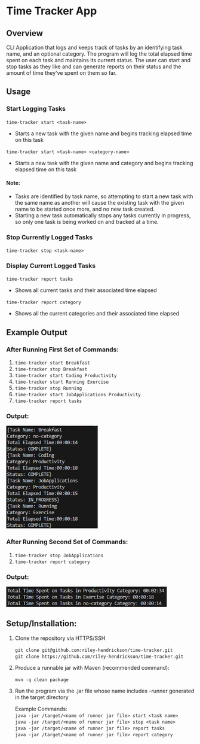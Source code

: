 # Time Tracker App

## Overview
CLI Application that logs and keeps track of tasks by an identifying task name, and an optional category. The program will log the total elapsed time spent on each task and maintains its current status. The user can start and stop tasks as they like and can generate reports on their status and the amount of time they've spent on them so far. 

## Usage

### Start Logging Tasks
`time-tracker start <task-name>`

- Starts a new task with the given name and begins tracking elapsed time on this task

`time-tracker start <task-name> <category-name>`

- Starts a new task with the given name and category and begins tracking elapsed time on this task

#### Note: 
- Tasks are identified by task name, so attempting to start a new task with the same name as another will cause the existing task with the given name to be started once more, and no new task created.
- Starting a new task automatically stops any tasks currently in progress, so only one task is being worked on and tracked at a time.

### Stop Currently Logged Tasks
`time-tracker stop <task-name>`

### Display Current Logged Tasks
`time-tracker report tasks`

- Shows all current tasks and their associated time elapsed

`time-tracker report category`

- Shows all the current categories and their associated time elapsed

## Example Output
### After Running First Set of Commands:
1. `time-tracker start Breakfast`
2. `time-tracker stop Breakfast` 
3. `time-tracker start Coding Productivity`
4. `time-tracker start Running Exercise`
5. `time-tracker stop Running`
6. `time-tracker start JobApplications Productivity`
7. `time-tracker report tasks`

### Output:
![Output Screenshot 1](images/firstSS.jpg)
### After Running Second Set of Commands:
1. `time-tracker stop JobApplications`
1. `time-tracker report category`

### Output:
![Output Screenshot 2](images/secondSS.jpg)

## Setup/Installation:
1. Clone the repository via HTTPS/SSH

    `git clone git@github.com:riley-hendrickson/time-tracker.git`  
    `git clone https://github.com/riley-hendrickson/time-tracker.git`
2. Produce a runnable jar with Maven (recommended command):

    `mvn -q clean package`
3. Run the program via the .jar file whose name includes -runner generated in the target directory

    Example Commands:  
    `java -jar /target/<name of runner jar file> start <task name>`  
    `java -jar /target/<name of runner jar file> stop <task name>`  
    `java -jar /target/<name of runner jar file> report tasks`  
    `java -jar /target/<name of runner jar file> report category`  
